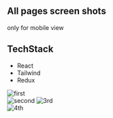## All pages screen shots

only for mobile view

## TechStack
 - React
 - Tailwind
 - Redux

![first](https://github.com/sunil3520/fastor.ai-assignment/assets/105533945/1a4c1b82-6203-490c-b6bb-6586786ca345)            
![second](https://github.com/sunil3520/fastor.ai-assignment/assets/105533945/804ca4c0-3116-4055-81aa-fd798370edf6) 
![3rd](https://github.com/sunil3520/fastor.ai-assignment/assets/105533945/90c0d107-9e6f-4bbf-a2a9-8d9ce359dcd8)   
![4th](https://github.com/sunil3520/fastor.ai-assignment/assets/105533945/5e132ba6-dc19-42b7-b13e-3747ecbc9466)         
